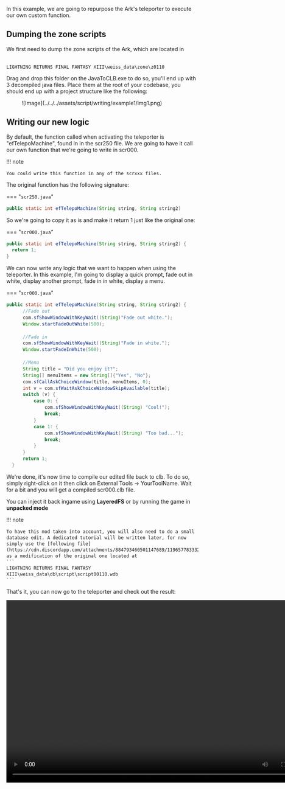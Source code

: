 In this example, we are going to repurpose the Ark's teleporter to execute our own custom function.

## Dumping the zone scripts

We first need to dump the zone scripts of the Ark, which are located in 

```

LIGHTNING RETURNS FINAL FANTASY XIII\weiss_data\zone\z0110

```

Drag and drop this folder on the JavaToCLB.exe to do so, you'll end up with 3 decompiled java files. Place them at the root of your codebase, you should end up with a project structure like the following:

<figure markdown>
  ![Image](../../../assets/script/writing/example1/img1.png)
</figure>

## Writing our new logic

By default, the function called when activating the teleporter is "efTelepoMachine", found in in the scr250 file. We are going to have it call our own function that we're going to write in scr000.

!!! note

    You could write this function in any of the scrxxx files.

The original function has the following signature:

=== "`scr250.java`"

  ```java
  public static int efTelepoMachine(String string, String string2)
  ```

So we're going to copy it as is and make it return 1 just like the original one:

=== "`scr000.java`"

  ```java
  public static int efTelepoMachine(String string, String string2) {
    return 1;
  }
  ```

We can now write any logic that we want to happen when using the teleporter. In this example, I'm going to display a quick prompt, fade out in white, display another prompt, fade in in white, display a menu.

=== "`scr000.java`"

  ```java
  public static int efTelepoMachine(String string, String string2) {
        //Fade out
        com.sfShowWindowWithKeyWait((String)"Fade out white.");
        Window.startFadeOutWhite(500);

        //Fade in
        com.sfShowWindowWithKeyWait((String)"Fade in white.");
        Window.startFadeInWhite(500);

        //Menu
        String title = "Did you enjoy it?";
        String[] menuItems = new String[]{"Yes", "No"};
        com.sfCallAskChoiceWindow(title, menuItems, 0);
        int v = com.sfWaitAskChoiceWindowSkipAvailable(title);
        switch (v) {
            case 0: {
                com.sfShowWindowWithKeyWait((String) "Cool!");
                break;
            }
            case 1: {
                com.sfShowWindowWithKeyWait((String) "Too bad...");
                break;
            }
        }
        return 1;
    }
  ```

We're done, it's now time to compile our edited file back to clb. To do so, simply right-click on it then click on External Tools -> YourToolName. Wait for a bit and you will get a compiled scr000.clb file.

You can inject it back ingame using **LayeredFS** or by running the game in **unpacked mode**

!!! note

    To have this mod taken into account, you will also need to do a small database edit. A dedicated tutorial will be written later, for now simply use the [following file](https://cdn.discordapp.com/attachments/884793460501147689/1196577833326227526/script00110.wdb) as a modification of the original one located at
    ```
    LIGHTNING RETURNS FINAL FANTASY XIII\weiss_data\db\script\script00110.wdb
    ```

That's it, you can now go to the teleporter and check out the result:

<div align="center">
<video width="800" height="480" controls>
  <source src="../../../../docs/resource/video/ArkTeleporterExample.mp4" type="video/mp4">
</video>
</div>


